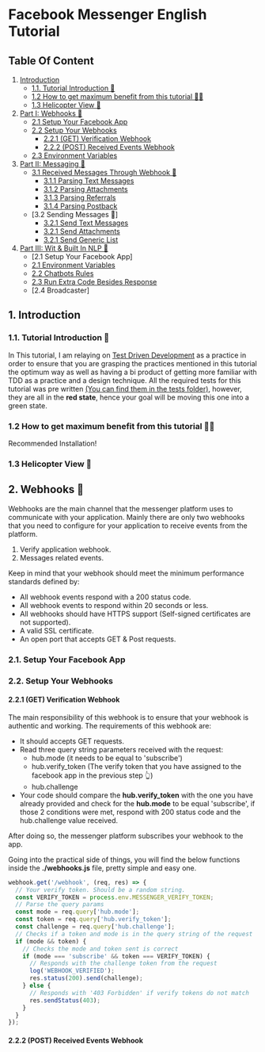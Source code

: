 # Facebook Messenger English Tutorial

## Table Of Content

1. [Introduction](#1-introduction)
   - [1.1. Tutorial Introduction 👋](#11-tutorial-introduction)
   - [1.2 How to get maximum benefit from this tutorial 💪🏻](#12-run-with-docker)
   - [1.3 Helicopter View 🚁](#13-run-with-local-nodejs)
2. [Part I: Webhooks 🔌](#2-usage-guide)
   - [2.1 Setup Your Facebook App]()
   - [2.2 Setup Your Webhooks]()
     - [2.2.1 (GET) Verification Webhook]()
     - [2.2.2 (POST) Received Events Webhook]()
   - [2.3 Environment Variables]()
3. [Part II: Messaging 💬](#2-usage-guide)
   - [3.1 Received Messages Through Webhook 📩]()
     - [3.1.1 Parsing Text Messages]()
     - [3.1.2 Parsing Attachments]()
     - [3.1.3 Parsing Referrals]()
     - [3.1.4 Parsing Postback]()
   - [3.2 Sending Messages 📨]
     - [3.2.1 Send Text Messages]()
     - [3.2.1 Send Attachments]()
     - [3.2.1 Send Generic List]()
4. [Part III: Wit & Built In NLP 🤖](#2-usage-guide)
   - [2.1 Setup Your Facebook App]
   - [2.1 Environment Variables]()
   - [2.2 Chatbots Rules]()
   - [2.3 Run Extra Code Besides Response ]()
   - [2.4 Broadcaster]

## 1. Introduction

### **1\.1\. Tutorial Introduction 👋**

In This tutorial, I am relaying on [Test Driven Development](https://www.infoq.com/articles/test-driven-design-java/) as a practice in order to ensure that you are grasping the practices mentioned in this tutorial the optimum way as well as having a bi product of getting more familiar with TDD as a practice and a design technique. All the required tests for this tutorial was pre written [(You can find them in the tests folder)](), however, they are all in the **red state**, hence your goal will be moving this one into a green state.

### **1\.2 How to get maximum benefit from this tutorial 💪🏻**

Recommended Installation!

### **1\.3 Helicopter View 🚁**

## 2. Webhooks 🔌

Webhooks are the main channel that the messenger platform uses to communicate with your application. Mainly there are only two webhooks that you need to configure for your application to receive events from the platform.

1. Verify application webhook.
2. Messages related events.

Keep in mind that your webhook should meet the minimum performance standards defined by:

- All webhook events respond with a 200 status code.
- All webhook events to respond within 20 seconds or less.
- All webhooks should have HTTPS support (Self-signed certificates are not supported).
- A valid SSL certificate.
- An open port that accepts GET & Post requests.

### **2\.1\. Setup Your Facebook App**

### **2\.2\. Setup Your Webhooks**

#### **2\.2\.1 (GET) Verification Webhook**

The main responsibility of this webhook is to ensure that your webhook is authentic and working. The requirements of this webhook are:

- It should accepts GET requests.
- Read three query string parameters received with the request:
  - hub.mode (it needs to be equal to 'subscribe')
  - hub.verify_token (The verify token that you have assigned to the facebook app in the previous step 👆)
  - hub.challenge
- Your code should compare the **hub.verify_token** with the one you have already provided and check for the **hub.mode** to be equal 'subscribe', if those 2 conditions were met, respond with 200 status code and the hub.challenge value received.

After doing so, the messenger platform subscribes your webhook to the app.

Going into the practical side of things, you will find the below functions inside the **./webhooks.js** file, pretty simple and easy one.

```javascript
webhook.get('/webhook', (req, res) => {
  // Your verify token. Should be a random string.
  const VERIFY_TOKEN = process.env.MESSENGER_VERIFY_TOKEN;
  // Parse the query params
  const mode = req.query['hub.mode'];
  const token = req.query['hub.verify_token'];
  const challenge = req.query['hub.challenge'];
  // Checks if a token and mode is in the query string of the request
  if (mode && token) {
    // Checks the mode and token sent is correct
    if (mode === 'subscribe' && token === VERIFY_TOKEN) {
      // Responds with the challenge token from the request
      log('WEBHOOK_VERIFIED');
      res.status(200).send(challenge);
    } else {
      // Responds with '403 Forbidden' if verify tokens do not match
      res.sendStatus(403);
    }
  }
});
```

#### **2\.2\.2 (POST) Received Events Webhook**
